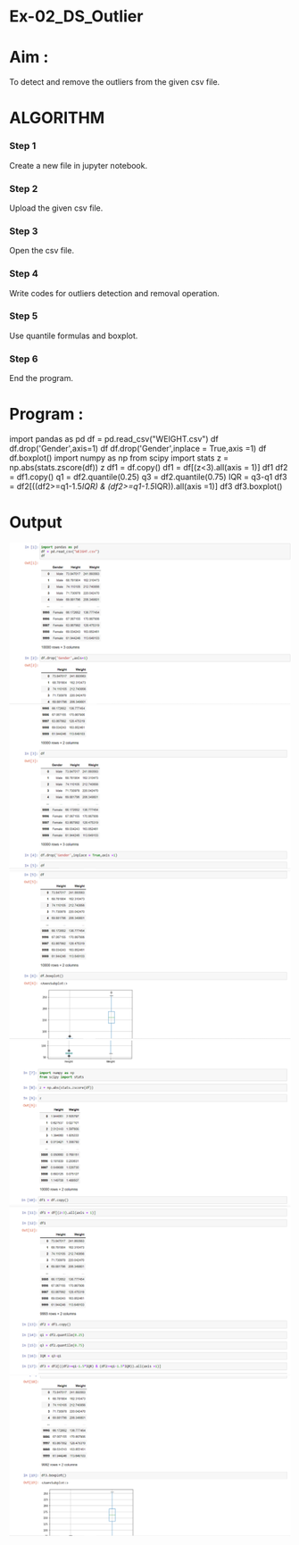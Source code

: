 # Ex-02_DS_Outlier

# Aim :
To detect and remove the outliers from the given csv file.

# ALGORITHM

### Step 1
Create a new file in jupyter notebook.

### Step 2
Upload the given csv file.

### Step 3
Open the csv file.

### Step 4
Write codes for outliers detection and removal operation.

### Step 5
Use quantile formulas and boxplot.

### Step 6
End the program.

# Program :

import pandas as pd
df = pd.read_csv("WEIGHT.csv")
df
df.drop('Gender',axis=1)
df
df.drop('Gender',inplace = True,axis =1)
df
df.boxplot()
import numpy as np
from scipy import stats
z = np.abs(stats.zscore(df))
z
df1 = df.copy()
df1 = df[(z<3).all(axis = 1)]
df1
df2 = df1.copy()
q1 = df2.quantile(0.25)
q3 = df2.quantile(0.75)
IQR = q3-q1
df3 = df2[((df2>=q1-1.5*IQR) & (df2>=q1-1.5*IQR)).all(axis =1)]
df3
df3.boxplot()

# Output
![img](scr1.png)
![img](scr2.png)
![img](scr3.png)
![img](scr4.png)
![img](scr5.png)
![img](scr6.png)
